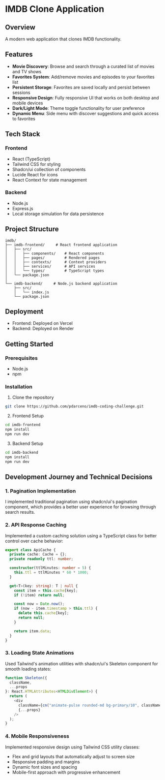 # IMDB Clone Application

## Overview

A modern web application that clones IMDB functionality.

## Features

- **Movie Discovery**: Browse and search through a curated list of movies and TV shows
- **Favorites System**: Add/remove movies and episodes to your favorites list
- **Persistent Storage**: Favorites are saved locally and persist between sessions
- **Responsive Design**: Fully responsive UI that works on both desktop and mobile devices
- **Dark/Light Mode**: Theme toggle functionality for user preference
- **Dynamic Menu**: Side menu with discover suggestions and quick access to favorites

## Tech Stack

### Frontend

- React (TypeScript)
- Tailwind CSS for styling
- Shadcn/ui collection of components
- Lucide React for icons
- React Context for state management

### Backend

- Node.js
- Express.js
- Local storage simulation for data persistence

## Project Structure

```
imdb/
├── imdb-frontend/     # React frontend application
│   ├── src/
│   │   ├── components/    # React components
│   │   ├── pages/         # Rendered pages
│   │   ├── contexts/      # Context providers
│   │   ├── services/      # API services
│   │   └── types/         # TypeScript types
│   └── package.json
│
└── imdb-backend/     # Node.js backend application
    ├── src/
    │   └── index.js
    └── package.json
```

## Deployment

- Frontend: Deployed on Vercel
- Backend: Deployed on Render

## Getting Started

### Prerequisites

- Node.js
- npm

### Installation

1. Clone the repository

```bash
git clone https://github.com/pdarceno/imdb-coding-challenge.git
```

2. Frontend Setup

```bash
cd imdb-frontend
npm install
npm run dev
```

3. Backend Setup

```bash
cd imdb-backend
npm install
npm run dev
```

## Development Journey and Technical Decisions

### 1. Pagination Implementation

I implemented traditional pagination using shadcn/ui's pagination component, which provides a better user experience for browsing through search results.

### 2. API Response Caching

Implemented a custom caching solution using a TypeScript class for better control over cache behavior:

```typescript
export class ApiCache {
  private cache: Cache = {};
  private readonly ttl: number;

  constructor(ttlMinutes: number = 5) {
    this.ttl = ttlMinutes * 60 * 1000;
  }

  get<T>(key: string): T | null {
    const item = this.cache[key];
    if (!item) return null;

    const now = Date.now();
    if (now - item.timestamp > this.ttl) {
      delete this.cache[key];
      return null;
    }

    return item.data;
  }
}
```

### 3. Loading State Animations

Used Tailwind's animation utilities with shadcn/ui's Skeleton component for smooth loading states:

```typescript
function Skeleton({
  className,
  ...props
}: React.HTMLAttributes<HTMLDivElement>) {
  return (
    <div
      className={cn("animate-pulse rounded-md bg-primary/10", className)}
      {...props}
    />
  );
}
```

### 4. Mobile Responsiveness

Implemented responsive design using Tailwind CSS utility classes:

- Flex and grid layouts that automatically adjust to screen size
- Responsive padding and margins
- Dynamic font sizes and spacing
- Mobile-first approach with progressive enhancement
